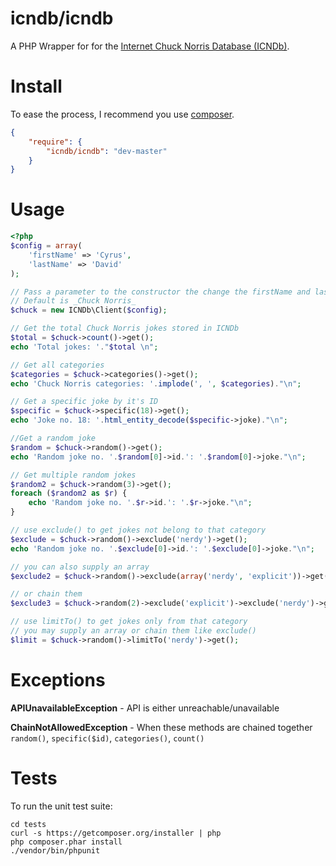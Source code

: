 # icndb/icndb

A PHP Wrapper for for the [Internet Chuck Norris Database (ICNDb)](http://www.icndb.com).

# Install

To ease the process, I recommend you use [composer](http://getcomposer.org/).

```JSON
{
	"require": {
		"icndb/icndb": "dev-master"
	}
}
```

# Usage

```php
<?php
$config = array(
	'firstName' => 'Cyrus',
	'lastName' => 'David'
);

// Pass a parameter to the constructor the change the firstName and lastName
// Default is _Chuck Norris_
$chuck = new ICNDb\Client($config);

// Get the total Chuck Norris jokes stored in ICNDb
$total = $chuck->count()->get();
echo 'Total jokes: '."$total \n";

// Get all categories
$categories = $chuck->categories()->get();
echo 'Chuck Norris categories: '.implode(', ', $categories)."\n";

// Get a specific joke by it's ID
$specific = $chuck->specific(18)->get();
echo 'Joke no. 18: '.html_entity_decode($specific->joke)."\n";

//Get a random joke
$random = $chuck->random()->get();
echo 'Random joke no. '.$random[0]->id.': '.$random[0]->joke."\n";

// Get multiple random jokes
$random2 = $chuck->random(3)->get();
foreach ($random2 as $r) {
	echo 'Random joke no. '.$r->id.': '.$r->joke."\n";
}

// use exclude() to get jokes not belong to that category
$exclude = $chuck->random()->exclude('nerdy')->get();
echo 'Random joke no. '.$exclude[0]->id.': '.$exclude[0]->joke."\n";

// you can also supply an array
$exclude2 = $chuck->random()->exclude(array('nerdy', 'explicit'))->get();

// or chain them
$exclude3 = $chuck->random(2)->exclude('explicit')->exclude('nerdy')->get();

// use limitTo() to get jokes only from that category
// you may supply an array or chain them like exclude()
$limit = $chuck->random()->limitTo('nerdy')->get();
```

# Exceptions

**APIUnavailableException** - API is either unreachable/unavailable

**ChainNotAllowedException** - When these methods are chained together `random()`, `specific($id)`, `categories()`, `count()`


# Tests

To run the unit test suite:

```
cd tests
curl -s https://getcomposer.org/installer | php
php composer.phar install
./vendor/bin/phpunit
```